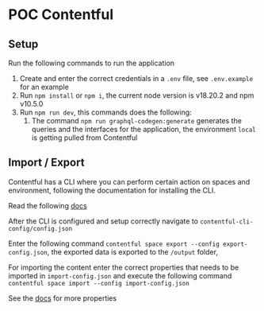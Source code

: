 # POC Contentful 

## Setup
Run the following commands to run the application 

1.  Create and enter the correct credentials in a `.env` file, see `.env.example` for an example
2.  Run `npm install` or `npm i`, the current node version is v18.20.2 and npm v10.5.0 
3.  Run `npm run dev`, this commands does the following: 
       1.  The command `npm run graphql-codegen:generate` generates the queries and the interfaces for the application, the environment `local` is getting pulled from Contentful 


## Import / Export 
Contentful has a CLI where you can perform certain action on spaces and environment, following the documentation for installing the CLI. 

Read the following [docs](https://www.contentful.com/developers/docs/tutorials/cli/installation/)

After the CLI is configured and setup correctly navigate to `contentful-cli-config/config.json`

Enter the following command `contentful space export --config export-config.json`, the exported data is exported to the `/output` folder,

For importing the content enter the correct properties that needs to be imported in `import-config.json` and execute the following command `contentful space import --config import-config.json`

See the [docs](https://www.contentful.com/developers/docs/tutorials/cli/import-and-export/) for more properties
